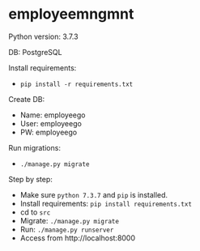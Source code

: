 # employeemngmnt

Python version: 3.7.3

DB: PostgreSQL

Install requirements:
- `pip install -r requirements.txt`


Create DB:
- Name: employeego
- User: employeego
- PW: employeego


Run migrations:
- `./manage.py migrate`

Step by step:
- Make sure `python 7.3.7` and `pip` is installed.
- Install requirements: `pip install requirements.txt`
- cd to `src`
- Migrate: `./manage.py migrate`
- Run: `./manage.py runserver`
- Access from http://localhost:8000
